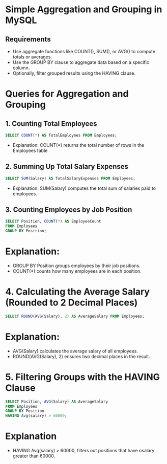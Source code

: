 # Simple Aggregation and Grouping in MySQL

## Requirements

- Use aggregate functions like COUNT(), SUM(), or AVG() to compute totals or averages.
- Use the GROUP BY clause to aggregate data based on a specific column.
- Optionally, filter grouped results using the HAVING clause.

# Queries for Aggregation and Grouping

## 1. Counting Total Employees

```sql
SELECT COUNT(*) AS TotalEmployees FROM Employees;
```
- Explanation: COUNT(*) returns the total number of rows in the Employees table

## 2. Summing Up Total Salary Expenses

```sql
SELECT SUM(Salary) AS TotalSalaryExpenses FROM Employees;
```
- Explanation: SUM(Salary) computes the total sum of salaries paid to employees.

## 3. Counting Employees by Job Position

```sql
SELECT Position, COUNT(*) AS EmployeeCount 
FROM Employees 
GROUP BY Position;
```

# Explanation:

- GROUP BY Position groups employees by their job positions.
- COUNT(*) counts how many employees are in each position.

# 4. Calculating the Average Salary (Rounded to 2 Decimal Places)

```sql
SELECT ROUND(AVG(Salary), 2) AS AverageSalary FROM Employees;
```

# Explanation:

- AVG(Salary) calculates the average salary of all employees.
- ROUND(AVG(Salary), 2) ensures two decimal places in the result.

# 5. Filtering Groups with the HAVING Clause

```sql
SELECT Position, AVG(Salary) AS AverageSalary
FROM Employees
GROUP BY Position
HAVING Avg(salary) > 60000;
```

# Explanation

- HAVING Avg(salary) > 60000,  filters out positions that have osalary greater than 60000.